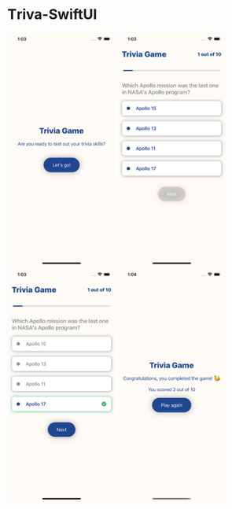 # Тriva-SwiftUI
<p float="left">
<img src="screenshots/1.png" width=220> 
<img src="screenshots/2.png" width=220> 
<img src="screenshots/3.png" width=220> 
<img src="screenshots/4.png" width=220> 
</p>
